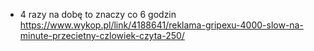 - 4 razy na dobę to znaczy co 6 godzin https://www.wykop.pl/link/4188641/reklama-gripexu-4000-slow-na-minute-przecietny-czlowiek-czyta-250/